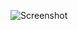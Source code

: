 ![Screenshot](https://raw.githubusercontent.com/Cryakl/Ultimate-RAT-Collection/refs/heads/main/SpyMax/SpyMax%201.0/Screenshot.png)
